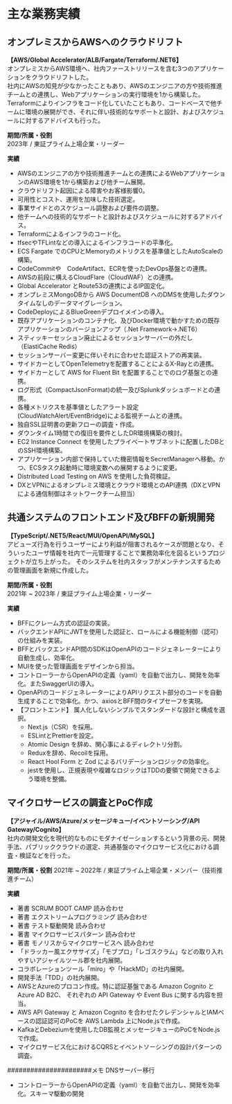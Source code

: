 # 主な業務実績

## オンプレミスからAWSへのクラウドリフト
**【AWS/Global Accelerator/ALB/Fargate/Terraform/.NET6】**  
オンプレミスからAWS環境へ、社内ファーストリリースを含む3つのアプリケーションをクラウドリフトした。  
社内にAWSの知見が少なかったこともあり、AWSのエンジニアの方や技術推進チームとの連携し、Webアプリケーションの実行環境を1から構築した。  
Terraformによりインフラをコード化していたこともあり、コードベースで他チームに環境の展開ができ、それに伴い技術的なサポートと設計、およびスケジュールに対するアドバイスも行った。

**期間/所属・役割**  
2023年 / 東証プライム上場企業・リーダー

**実績**  

- AWSのエンジニアの方や技術推進チームとの連携によるWebアプリケーションのAWS環境を1から構築および他チーム展開。
- クラウドリフト起因による障害やお客様影響0。
- 可用性とコスト、運用を加味した技術選定。
- 事業サイドとのスケジュール調整および要件の調整。
- 他チームへの技術的なサポートと設計およびスケジュールに対するアドバイス。
- Terraformによるインフラのコード化。
- tfsecやTFLintなどの導入によるインフラコードの平準化。
- ECS Fargate でのCPUとMemoryのメトリクスを基準値としたAutoScaleの構築。
- CodeCommitや　CodeArtifact、ECRを使ったDevOps基盤との連携。
- AWSの前段に構えるCloudFlare（CloudWAF）との連携。
- Global Accelerator とRoute53の連携によるIP固定化。
- オンプレミスMongoDBから AWS DocumentDB へのDMSを使用したダウンタイムなしのデータマイグレーション。
- CodeDeployによるBlueGreenデプロイメインの導入。
- 既存アプリケーションのコンテナ化、及びDocker環境で動かすための既存アプリケーションのバージョンアップ（.Net Framework->.NET6）
- スティッキーセッション廃止によるセッションサーバーの外だし（ElastiCache Redis）
- セッションサーバー変更に伴いそれに合わせた認証ストアの再実装。
- サイドカーとしてOpenTelemetryを配置することによるX-Rayとの連携。
- サイドカーとして AWS for Fluent Bit を配置することでのログ基盤との連携。
- ログ形式（CompactJsonFormat)の統一及びSplunkダッシュボードとの連携。
- 各種メトリクスを基準値としたアラート設定(CloudWatchAlert/EventBridge)による監視チームとの連携。
- 独自SSL証明書の更新フローの調査・作成。
- ダウンタイム1時間での復旧を要件としたDR環境構築の検討。
- EC2 Instance Connect を使用したプライベートサブネットに配置したDBとのSSH環境構築。
- アプリケーション内部で保持していた機密情報をSecretManagerへ移動。かつ、ECSタスク起動時に環境変数への展開するように変更。
- Distributed Load Testing on AWS を使用した負荷検証。
- DXとVPNによるオンプレミス環境とクラウド環境とのAPI連携（DXとVPNによる通信制御はネットワークチーム担当）

## 共通システムのフロントエンド及びBFFの新規開発
**【TypeScript/.NET5/React/MUI/OpenAPI/MySQL】**  
アビューズ行為を行うユーザーにより利益が阻害されるケースが問題となり、そういったユーザ情報を社内で一元管理することで業務効率化を図るというプロジェクトが立ち上がった。
そのシステムを社内スタッフがメンテナンスするための管理画面を新規に作成した。

**期間/所属・役割**  
2021年 ~ 2023年 / 東証プライム上場企業・リーダー

**実績**  

- BFFにクレーム方式の認証の実装。
- バックエンドAPIにJWTを使用した認証と、ロールによる機能制御（認可）の仕組みを実装。
- BFFとバックエンドAPI間のSDKはOpenAPIのコードジェネレーターにより自動生成し、効率化。
- MUIを使った管理画面をデザインから担当。
- コントローラーからOpenAPIの定義（yaml）を自動で出力し、開発を効率化。またSwaggerUIの導入。
- OpenAPIのコードジェネレーターによりAPIリクエスト部分のコードを自動生成することで効率化。かつ、axiosとBFF間のタイプセーフを実現。
- 【フロントエンド】 属人化しないシンプルでスタンダードな設計と構成を選択。
  - Next.js（CSR）を採用。
  - ESLintとPrettierを設定。
  - Atomic Design を辞め、関心事によるディレクトリ分割。
  - Reduxを辞め、Recoilを採用。
  - React Hool Form と Zod によるバリデーションロジックの効率化。
  - jestを使用し、正規表現や複雑なロジックはTDDの要領で開発できるよう環境を整備。

## マイクロサービスの調査とPoC作成
**【アジャイル/AWS/Azure/メッセージキュー/イベントソーシング/API Gateway/Cognito】**  
社内の開発文化を現代的なものにモダナイゼーションするという背景の元、開発手法、パブリッククラウドの選定、共通基盤のマイクロサービス化における調査・検証などを行った。

**期間/所属・役割**
2021年 ~ 2022年 / 東証プライム上場企業・メンバー（技術推進チーム）

**実績**  
- 著書 SCRUM BOOT CAMP 読み合わせ
- 著書 エクストリームプログラミング 読み合わせ
- 著書 テスト駆動開発 読み合わせ
- 著書 マイクロサービスパターン 読み合わせ
- 著書 モノリスからマイクロサービスへ 読み合わせ
- 「ドラッカー風エクササイズ」「モブプロ」「レゴスクラム」などの取り入れやすいアジャイルツール郡を社内展開。
- コラボレーションツール「miro」や「HackMD」の社内展開。
- 開発手法「TDD」の社内展開。
- AWSとAzureのプロコン作成。特に認証基盤である Amazon Cognito と Azure AD B2C、 それぞれの API Gateway や Event Bus に関する内容を担当。
- AWS API Gateway と Amazon Cognito を合わせたクレデンシャルとIAMベースの認証認可のPoCを AWS Lambda 上にNode.jsで作成。
- KafkaとDebeziumを使用したDB監視とメッセージキューのPoCをNode.jsで作成。
- マイクロサービス化におけるCQRSとイベントソーシングの設計パターンの調査。

######################メモ
DNSサーバー移行

- コントローラーからOpenAPIの定義（yaml）を自動で出力し、開発を効率化。スキーマ駆動の開発
